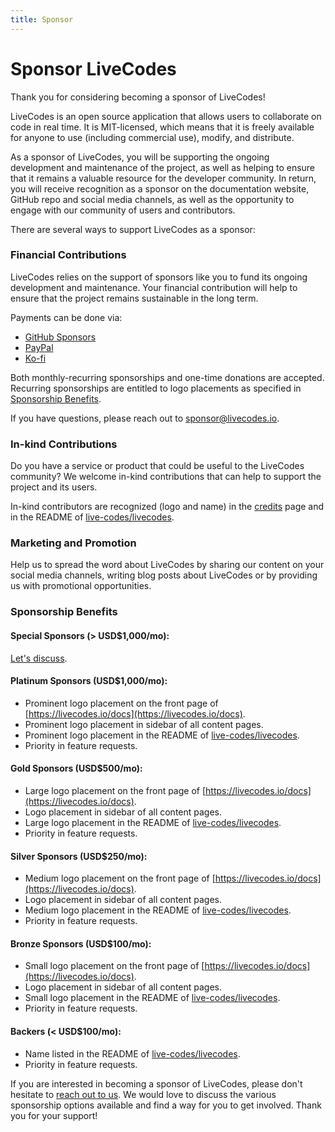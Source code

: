 ```yaml
---
title: Sponsor
---
```


# Sponsor LiveCodes

Thank you for considering becoming a sponsor of LiveCodes!

LiveCodes is an open source application that allows users to collaborate on code in real time. It is MIT-licensed, which means that it is freely available for anyone to use (including commercial use), modify, and distribute.

As a sponsor of LiveCodes, you will be supporting the ongoing development and maintenance of the project, as well as helping to ensure that it remains a valuable resource for the developer community. In return, you will receive recognition as a sponsor on the documentation website, GitHub repo and social media channels, as well as the opportunity to engage with our community of users and contributors.

There are several ways to support LiveCodes as a sponsor:

### Financial Contributions

LiveCodes relies on the support of sponsors like you to fund its ongoing development and maintenance. Your financial contribution will help to ensure that the project remains sustainable in the long term.

Payments can be done via:

- [GitHub Sponsors](https://github.com/sponsors/hatemhosny/)
- [PayPal](https://paypal.me/hatemhosni)
- [Ko-fi](ko-fi.com/hatemhosny)

Both monthly-recurring sponsorships and one-time donations are accepted. Recurring sponsorships are entitled to logo placements as specified in [Sponsorship Benefits](#sponsorship-benefits).

If you have questions, please reach out to sponsor@livecodes.io.

### In-kind Contributions

Do you have a service or product that could be useful to the LiveCodes community? We welcome in-kind contributions that can help to support the project and its users.

In-kind contributors are recognized (logo and name) in the [credits](./credits.md) page and in the README of [live-codes/livecodes](https://github.com/live-codes/livecodes).

### Marketing and Promotion

Help us to spread the word about LiveCodes by sharing our content on your social media channels, writing blog posts about LiveCodes or by providing us with promotional opportunities.

### Sponsorship Benefits

#### Special Sponsors (> USD$1,000/mo):

<a href="mailto:sponsor@livecodes.io" target="_blank" rel="noopener noreferrer">Let's discuss</a>.

#### Platinum Sponsors (USD$1,000/mo):

- Prominent logo placement on the front page of [https://livecodes.io/docs](https://livecodes.io/docs).
- Prominent logo placement in sidebar of all content pages.
- Prominent logo placement in the README of [live-codes/livecodes](https://github.com/live-codes/livecodes).
- Priority in feature requests.

#### Gold Sponsors (USD$500/mo):

- Large logo placement on the front page of [https://livecodes.io/docs](https://livecodes.io/docs).
- Logo placement in sidebar of all content pages.
- Large logo placement in the README of [live-codes/livecodes](https://github.com/live-codes/livecodes).
- Priority in feature requests.

#### Silver Sponsors (USD$250/mo):

- Medium logo placement on the front page of [https://livecodes.io/docs](https://livecodes.io/docs).
- Logo placement in sidebar of all content pages.
- Medium logo placement in the README of [live-codes/livecodes](https://github.com/live-codes/livecodes).
- Priority in feature requests.

#### Bronze Sponsors (USD$100/mo):

- Small logo placement on the front page of [https://livecodes.io/docs](https://livecodes.io/docs).
- Logo placement in sidebar of all content pages.
- Small logo placement in the README of [live-codes/livecodes](https://github.com/live-codes/livecodes).
- Priority in feature requests.

#### Backers (< USD$100/mo):

- Name listed in the README of [live-codes/livecodes](https://github.com/live-codes/livecodes).
- Priority in feature requests.

If you are interested in becoming a sponsor of LiveCodes, please don't hesitate to <a href="mailto:sponsor@livecodes.io" target="_blank" rel="noopener noreferrer">reach out to us</a>. We would love to discuss the various sponsorship options available and find a way for you to get involved. Thank you for your support!
